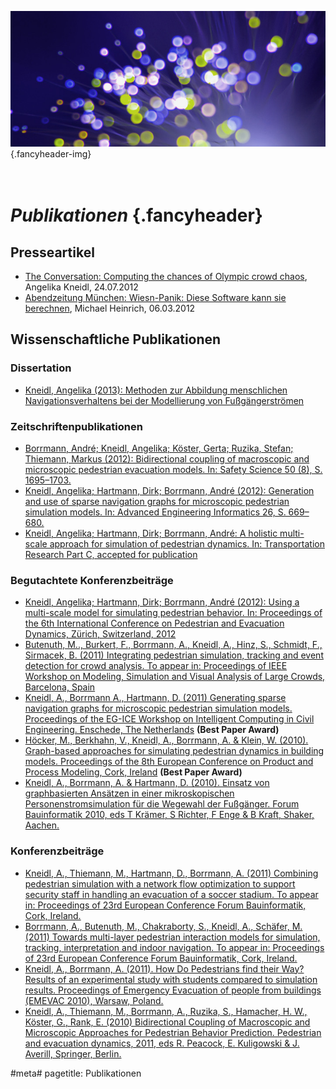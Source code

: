 ![](/img/accurate-bild-3.jpg) {.fancyheader-img}
# *<br />Publikationen* {.fancyheader}

## Presseartikel

- [The Conversation: Computing the chances of Olympic crowd chaos](http://theconversation.com/computing-the-chances-of-olympic-crowd-chaos-8066), Angelika Kneidl, 24.07.2012
- [Abendzeitung München: Wiesn-Panik: Diese Software kann sie berechnen](http://www.abendzeitung-muenchen.de/inhalt.simulation-wiesn-panik-diese-software-kann-sie-berechnen.2d7d8ded-1957-4507-b484-38a55c0651d9.html), Michael Heinrich, 06.03.2012


## Wissenschaftliche Publikationen

### Dissertation

- [Kneidl, Angelika (2013): Methoden zur Abbildung menschlichen Navigationsverhaltens bei der Modellierung von Fußgängerströmen](http://nbn-resolving.de/urn/resolver.pl?urn:nbn:de:bvb:91-diss-20130604-1131501-0-3)

### Zeitschriftenpublikationen

- [Borrmann, André; Kneidl, Angelika; Köster, Gerta; Ruzika, Stefan; Thiemann, Markus (2012): Bidirectional coupling of macroscopic and microscopic pedestrian evacuation models. In: Safety Science 50 (8), S. 1695–1703.](http://www.cms.bgu.tum.de/publications/paper_Kneidl_PED2010.pdf)
- [Kneidl, Angelika; Hartmann, Dirk; Borrmann, André (2012): Generation and use of sparse navigation graphs for microscopic pedestrian simulation models. In: Advanced Engineering Informatics 26, S. 669–680.](http://www.cms.bgu.tum.de/publications/Paper_Kneidl_EG-ICE_2011.pdf)
- [Kneidl, Angelika; Hartmann, Dirk; Borrmann, André: A holistic multi-scale approach for simulation of pedestrian dynamics. In: Transportation Research Part C, accepted for publication](http://www.cms.bgu.tum.de/publications/Kneidl_2013_TRC.pdf)


### Begutachtete Konferenzbeiträge


- [Kneidl, Angelika; Hartmann, Dirk; Borrmann, André (2012): Using a multi-scale model for simulating pedestrian behavior. In: Proceedings of the 6th International Conference on Pedestrian and Evacuation Dynamics, Zürich, Switzerland, 2012](http://www.cms.bgu.tum.de/publications/Kneidl_2012_FBI.pdf)
- [Butenuth, M.., Burkert, F., Borrmann, A., Kneidl, A., Hinz, S., Schmidt, F., Sirmacek, B. (2011) Integrating pedestrian simulation, tracking and event detection for crowd analysis. To appear in: Proceedings of IEEE Workshop on Modeling, Simulation and Visual Analysis of Large Crowds, Barcelona, Spain](http://www.cms.bgu.tum.de/publications/2011_Butenuth_ICCV.pdf)
- [Kneidl, A., Borrmann A., Hartmann, D. (2011) Generating sparse navigation graphs for microscopic pedestrian simulation models. Proceedings of the EG-ICE Workshop on Intelligent Computing in Civil Engineering. Enschede, The Netherlands](http://www.cms.bgu.tum.de/publications/Paper_Kneidl_EG-ICE_2011.pdf) **(Best Paper Award)**
- [Höcker, M., Berkhahn, V., Kneidl, A., Borrmann, A. & Klein, W. (2010). Graph-based approaches for simulating pedestrian dynamics in building models. Proceedings of the 8th European Conference on Product and Process Modeling, Cork, Ireland](http://www.cms.bgu.tum.de/publications/paper_Hoecker_ECPPM2010.pdf) **(Best Paper Award)**
- [Kneidl, A., Borrmann, A. & Hartmann, D. (2010). Einsatz von graphbasierten Ansätzen in einer mikroskopischen Personenstromsimulation für die Wegewahl der Fußgänger. Forum Bauinformatik 2010, eds T Krämer, S Richter, F Enge & B Kraft, Shaker, Aachen.](http://www.cie.bv.tum.de/publications/proceedings/20102909_Kneidl_et_al_FBI.pdf)


### Konferenzbeiträge


- [Kneidl, A., Thiemann, M., Hartmann, D., Borrmann, A. (2011) Combining pedestrian simulation with a network flow optimization to support security staff in handling an evacuation of a soccer stadium. To appear in: Proceedings of 23rd European Conference Forum Bauinformatik, Cork, Ireland.](http://www.cms.bgu.tum.de/publications/Kneidl_2011_FBI.pdf)
- [Borrmann, A., Butenuth, M., Chakraborty, S., Kneidl, A., Schäfer, M. (2011) Towards multi-layer pedestrian interaction models for simulation, tracking, interpretation and indoor navigation. To appear in: Proceedings of 23rd European Conference Forum Bauinformatik, Cork, Ireland.](http://www.cms.bgu.tum.de/publications/Borrmann_2011_FBI.pdf)
- [Kneidl, A., Borrmann, A. (2011). How Do Pedestrians find their Way? Results of an experimental study with students compared to simulation results. Proceedings of Emergency Evacuation of people from buildings (EMEVAC 2010), Warsaw, Poland.](http://www.cms.bgu.tum.de/publications/Paper_Kneidl_EMEVAC_2011.pdf)
- [Kneidl, A., Thiemann, M., Borrmann, A., Ruzika, S., Hamacher, H. W., Köster, G., Rank, E. (2010) Bidirectional Coupling of Macroscopic and Microscopic Approaches for Pedestrian Behavior Prediction. Pedestrian and evacuation dynamics, 2011, eds R. Peacock, E. Kuligowski & J. Averill, Springer, Berlin.](http://www.cms.bgu.tum.de/publications/paper_Kneidl_PED2010.pdf)


#meta#
pagetitle: Publikationen

